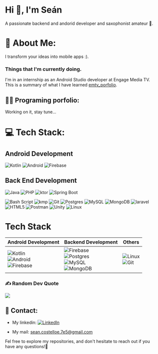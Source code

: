 <h1>Hi 👋, I'm Seán</h1>
<p>A passionate backend and andorid developer and saxophonist amateur 🎷.</p>

# 🐌 About Me:
I transform your ideas into mobile apps :). 

### Things that I'm currently doing.

I'm in an internship as an Android Studio developer at Engage Media TV. This is a summary of what I have learned [emtv_porfolio](https://github.com/SeanITB/emtv_porfolio.git). 


## 🧑‍💻 Programing porfolio: 
Working on it, stay tune... 

# 💻 Tech Stack:

## Android Development
![Kotlin](https://img.shields.io/badge/kotlin-%237F52FF.svg?style=for-the-badge&logo=kotlin&logoColor=white) ![Android](https://img.shields.io/badge/android-%234ea94b.svg?style=for-the-badge&logo=android&logoColor=white) ![Firebase](https://img.shields.io/badge/firebase-a08021?style=for-the-badge&logo=firebase&logoColor=ffcd34)

## Back End Development

![Java](https://img.shields.io/badge/java-%23ED8B00.svg?style=for-the-badge&logo=openjdk&logoColor=white) ![PHP](https://img.shields.io/badge/php-%23777BB4.svg?style=for-the-badge&logo=php&logoColor=white) ![ktor](https://img.shields.io/badge/ktor-%237F52FF.svg?style=for-the-badge&logo=ktor&logoColor=white) ![Spring Boot](https://img.shields.io/badge/Spring_Boot-%234ea94b.svg?style=for-the-badge&logo=springboot&logoColor=white)

![Bash Script](https://img.shields.io/badge/bash_script-%23121011.svg?style=for-the-badge&logo=gnu-bash&logoColor=white)  ![kmp](https://img.shields.io/badge/kmp-%237F52FF.svg?style=for-the-badge&logo=kmp&logoColor=white)  ![Git](https://img.shields.io/badge/git-%23F05033.svg?style=for-the-badge&logo=git&logoColor=white) ![Postgres](https://img.shields.io/badge/postgres-%23316192.svg?style=for-the-badge&logo=postgresql&logoColor=white) ![MySQL](https://img.shields.io/badge/mysql-%2300599C.svg?style=for-the-badge&logo=mysql&logoColor=white) ![MongoDB](https://img.shields.io/badge/MongoDB-%234ea94b.svg?style=for-the-badge&logo=mongodb&logoColor=white)  ![laravel](https://img.shields.io/badge/laravel-%23E34F26.svg?style=for-the-badge&logo=laravel&logoColor=white) ![HTML5](https://img.shields.io/badge/html5-%23E34F26.svg?style=for-the-badge&logo=html5&logoColor=white) ![Postman](https://img.shields.io/badge/Postman-FF6C37?style=for-the-badge&logo=postman&logoColor=white) ![Unity](https://img.shields.io/badge/unity-%23121011.svg?style=for-the-badge&logo=unity&logoColor=white) ![Linux](https://img.shields.io/badge/linux-%23000000.svg?style=for-the-badge&logo=linux&logoColor=white)


# Tech Stack

| Android Development | Backend Development | Others |
|---------------------|----------------------|--------|
| ![Kotlin](https://img.shields.io/badge/kotlin-%237F52FF.svg?style=for-the-badge&logo=kotlin&logoColor=white) <br> ![Android](https://img.shields.io/badge/android-%234ea94b.svg?style=for-the-badge&logo=android&logoColor=white) <br> ![Firebase](https://img.shields.io/badge/firebase-a08021?style=for-the-badge&logo=firebase&logoColor=ffcd34) | ![Firebase](https://img.shields.io/badge/firebase-a08021?style=for-the-badge&logo=firebase&logoColor=ffcd34) <br> ![Postgres](https://img.shields.io/badge/postgres-%23316192.svg?style=for-the-badge&logo=postgresql&logoColor=white) <br> ![MySQL](https://img.shields.io/badge/mysql-%2300599C.svg?style=for-the-badge&logo=mysql&logoColor=white) <br> ![MongoDB](https://img.shields.io/badge/MongoDB-%234ea94b.svg?style=for-the-badge&logo=mongodb&logoColor=white) | ![Linux](https://img.shields.io/badge/linux-%23000000.svg?style=for-the-badge&logo=linux&logoColor=white) <br> ![Git](https://img.shields.io/badge/git-%23F05033.svg?style=for-the-badge&logo=git&logoColor=white) |


### ✍️ Random Dev Quote
![](https://quotes-github-readme.vercel.app/api?type=horizontal&theme=radical)

## 📠 Contact:
* My linkedin: [![LinkedIn](https://img.shields.io/badge/LinkedIn-%230077B5.svg?logo=linkedin&logoColor=white)](https://www.linkedin.com/in/se%C3%A1n-costelloe-cacho-56b66a297/) 

* My mail: sean.costelloe.7e5@gmail.com

Fel free to explore my repositories, and don't hesitate to reach out if you have any questions!🐌

